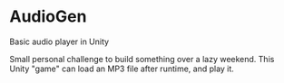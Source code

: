 # AudioGen
Basic audio player in Unity

Small personal challenge to build something over a lazy weekend. This Unity "game" can load an MP3 file after runtime, and play it.
